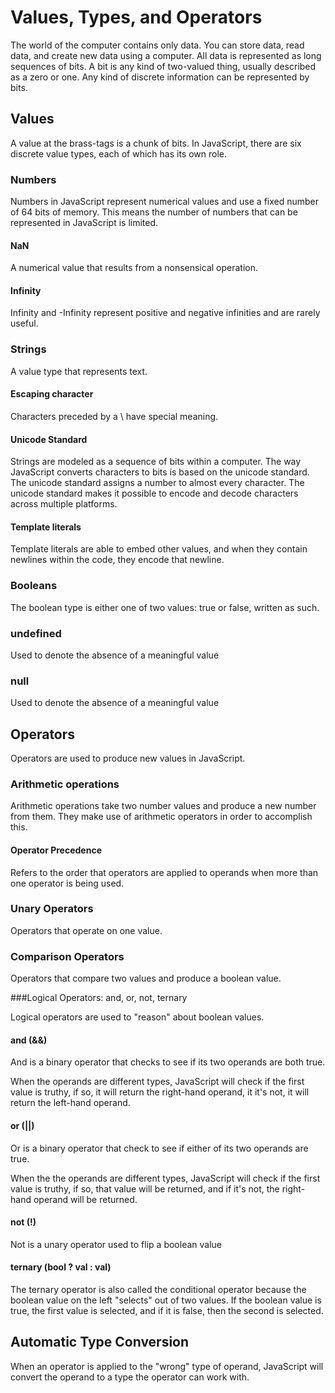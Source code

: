 # Values, Types, and Operators

The world of the computer contains only data. You can store data, read data, and create new data using a computer. All data is represented as long sequences of bits. A bit is any kind of two-valued thing, usually described as a zero or one. Any kind of discrete information can be represented by bits.


## Values

A value at the brass-tags is a chunk of bits. In JavaScript, there are six discrete value types, each of which has its own role.

### Numbers

Numbers in JavaScript represent numerical values and use a fixed number of 64 bits of memory. This means the number of numbers that can be represented in JavaScript is limited.

#### NaN

A numerical value that results from a nonsensical operation.

#### Infinity

Infinity and -Infinity represent positive and negative infinities and are rarely useful.

### Strings

A value type that represents text.

#### Escaping character

Characters preceded by a \ have special meaning.

#### Unicode Standard

Strings are modeled as a sequence of bits within a computer. The way JavaScript converts characters to bits is based on the unicode standard. The unicode standard assigns a number to almost every character. The unicode standard makes it possible to encode and decode characters across multiple platforms.

#### Template literals

Template literals are able to embed other values, and when they contain newlines within the code, they encode that newline.

### Booleans

The boolean type is either one of two values: true or false, written as such.

### undefined

Used to denote the absence of a meaningful value

### null

Used to denote the absence of a meaningful value


## Operators

Operators are used to produce new values in JavaScript.

### Arithmetic operations

Arithmetic operations take two number values and produce a new number from them. They make use of arithmetic operators in order to accomplish this.

#### Operator Precedence

Refers to the order that operators are applied to operands when more than one operator is being used.

### Unary Operators

Operators that operate on one value.

### Comparison Operators

Operators that compare two values and produce a boolean value.

###Logical Operators: and, or, not, ternary

Logical operators are used to "reason" about boolean values.

#### and (&&)

And is a binary operator that checks to see if its two operands are both true. 

When the operands are different types, JavaScript will check if the first value is truthy, if so, it will return the right-hand operand, it it's not, it will return the left-hand operand. 

#### or (||)

Or is a binary operator that check to see if either of its two operands are true. 

When the the operands are different types, JavaScript will check if the first value is truthy, if so, that value will be returned, and if it's not, the right-hand operand will be returned. 

#### not (!)

Not is a unary operator used to flip a boolean value

#### ternary (bool ? val : val)

The ternary operator is also called the conditional operator because the boolean value on the left "selects" out of two values. If the boolean value is true, the first value is selected, and if it is false, then the second is selected.


## Automatic Type Conversion

When an operator is applied to the "wrong" type of operand, JavaScript will convert the operand to a type the operator can work with.